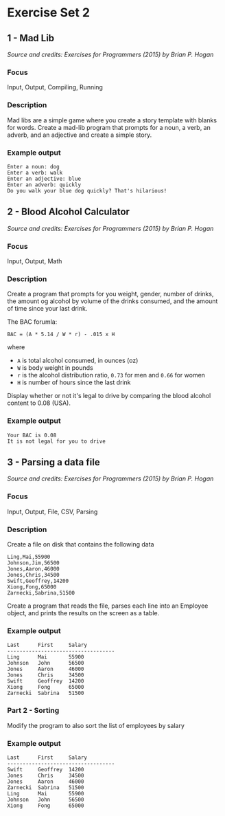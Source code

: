 # Exercise Set 2

## 1 - Mad Lib

_Source and credits: Exercises for Programmers (2015) by Brian P. Hogan_

### Focus

Input, Output, Compiling, Running

### Description

Mad libs are a simple game where you create a story template with blanks for words.
Create a mad-lib program that prompts for a noun, a verb, an adverb, and an adjective and create a simple story.

### Example output

```
Enter a noun: dog
Enter a verb: walk
Enter an adjective: blue
Enter an adverb: quickly
Do you walk your blue dog quickly? That's hilarious!
```

## 2 - Blood Alcohol Calculator

_Source and credits: Exercises for Programmers (2015) by Brian P. Hogan_

### Focus

Input, Output, Math

### Description

Create a program that prompts for you weight, gender, number of drinks, the amount og alcohol by volume of the drinks consumed, and the amount of time since your last drink.

The BAC forumla:

```
BAC = (A * 5.14 / W * r) - .015 x H
```

where

- `A` is total alcohol consumed, in ounces (oz)
- `W` is body weight in pounds
- `r` is the alcohol distribution ratio, `0.73` for men and `0.66` for women
- `H` is number of hours since the last drink

Display whether or not it's legal to drive by comparing the blood alcohol content to 0.08 (USA).

### Example output

```
Your BAC is 0.08
It is not legal for you to drive
```

## 3 - Parsing a data file

_Source and credits: Exercises for Programmers (2015) by Brian P. Hogan_

### Focus

Input, Output, File, CSV, Parsing

### Description

Create a file on disk that contains the following data

```
Ling,Mai,55900
Johnson,Jim,56500
Jones,Aaron,46000
Jones,Chris,34500
Swift,Geoffrey,14200
Xiong,Fong,65000
Zarnecki,Sabrina,51500
```

Create a program that reads the file, parses each line into an Employee object, and prints the results on the screen as a table.

### Example output

```
Last      First     Salary
-----------------------------------
Ling      Mai       55900
Johnson   John      56500
Jones     Aaron     46000
Jones     Chris     34500
Swift     Geoffrey  14200
Xiong     Fong      65000
Zarnecki  Sabrina   51500
```

### Part 2 - Sorting

Modify the program to also sort the list of employees by salary

### Example output

```
Last      First     Salary
-----------------------------------
Swift     Geoffrey  14200
Jones     Chris     34500
Jones     Aaron     46000
Zarnecki  Sabrina   51500
Ling      Mai       55900
Johnson   John      56500
Xiong     Fong      65000
```
